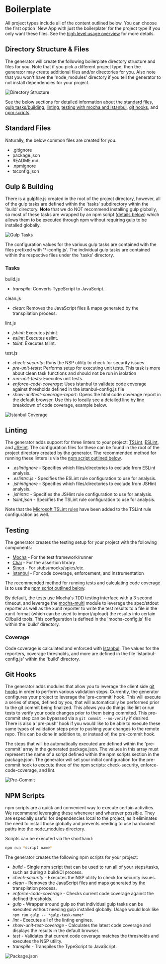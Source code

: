 # Boilerplate
All project types include all of the content outlined below. You can choose the first option 'New App with just the boilerplate' for the project type 
if you only want these files. See the [high level usage overview][usage-overview-url] for more details.

## Directory Structure & Files
The generator will create the following boilerplate directory structure and files for you. Note that if you pick a different project type, then the generator may
create additional files and/or directories for you. Also note that you won't have the 'node_modules' directory if you tell the generator to not install dependencies for your project.  
  
![Directory Structure][boilerplate-dir-image]  
  
See the below sections for detailed information about the [standard files][standard-section], [gulp tasks/building][building-section], [linting][linting-section],
[testing with mocha and istanbul][testing-section], [git hooks][git-hooks-section], and [npm scripts][npm-scripts-section].


## Standard Files
Naturally, the below common files are created for you. 

- .gitignore
- package.json
- README.md
- .npmignore
- tsconfig.json

## Gulp & Building
There is a gulpfile.js created in the root of the project directory, however, all of the gulp tasks are defined within the 'tasks' subdirectory within the 'build' directory. **Note** that we do NOT
recommend installing gulp globally, so most of these tasks are wrapped by an npm script ([details below][npm-scripts-section]) which allows them to be executed through npm without requiring gulp to be installed globally.

![Gulp Tasks][gulp-tasks-image]  
  
The configuration values for the various gulp tasks are contained with the files prefixed with '*-config.js'. The individual gulp tasks are contained within the respective files
under the 'tasks' directory. 

### Tasks

build.js

- *transpile*: Converts TypeScript to JavaScript.

clean.js

- *clean*: Removes the JavaScript files & maps generated by the transpilation process.

lint.js

- *jshint*: Executes jshint.
- *eslint*: Executes eslint.
- *tslint*: Executes tslint.

test.js 

- *_check-security_*: Runs the NSP utility to check for security issues.
- *pre-unit-tests*: Performs setup for executing unit tests. This task is more about clean task functions and should not be run in isolation
- *run-unit-tests*: Executes unit tests. 
- *enforce-code-coverage*: Uses istanbul to validate code coverage against thresholds defined in the istanbul-config.js file
- *show-unittest-coverage-report*: Opens the html code coverage report in the default browser. Use this to locally see a detailed line by line breakdown of code coverage, example below.  
  
![Istanbul Coverage][istanbul-html-report-image]

## Linting
The generator adds support for three linters to your project: [TSLint][tslint-url], [ESLint][eslint-url], and [JSHint][jshint-url]. The configuration files for these
can be found in the root of the project directory created by the generator. The recommended method for running these linters is via the [npm script outlined below][npm-scripts-section].

- *.eslintignore* - Specifies which files/directories to exclude from ESLint analysis.
- *.eslintrc.js* - Specifies the ESLint rule configuration to use for analysis.
- *.jshintignore* - Specifies which files/directories to exclude from JSHint analysis.
- *.jshintrc* - Specifies the JSHint rule configuration to use for analysis.
- *tslint.json* - Specifies the TSLint rule configuration to use for analysis.  
  
Note that the [Microsoft TSLint rules][tslint-microsoft-url] have been added to the TSLint rule configuration as well.  

## Testing
The generator creates the testing setup for your project with the following components: 

- [Mocha][mocha-url] - For the test framework/runner
- [Chai][chai-url] - For the assertion library
- [Sinon][sinon-url] - For stubs/mocks/spies/etc.
- [Istanbul][istanbul-url] - For code coverage, enforcement, and instrumentation

The recommended method for running tests and calculating code coverage is to use the [npm script outlined below][npm-scripts-section].  
  
By default, the tests use Mocha's TDD testing interface with a 3 second timeout, and leverage the [mocha-multi][mocha-multi-url] module to leverage the spec/stdout reporter as well
as the xunit reporter to write the test results to a file in the xunit format (which can be used to import/upload) the results into certain CI/build tools. This configuration is defined
in the 'mocha-config.js' file within the 'build' directory.

### Coverage
Code coverage is calculated and enforced with [Istanbul][istanbul-url]. The values for the reporters, coverage thresholds, and more are defined in the file 'istanbul-config.js' 
within the 'build' directory.

## Git Hooks
The generator adds modules that allow you to leverage the client side [git hooks][git-hooks-url] in order to perform various validation steps. Currently, the generator configures
your project to leverage the 'pre-commit' hook. This will execute a series of steps, defined by you, that will automatically be performed prior to the git commit being finalized. 
This allows you do things like lint or run tests to verify your code changes prior to them being commited. This pre-commit step can be bypassed via a 
`git commit --no-verify` if desired. There is also a 'pre-push' hook if you would like to be able to execute these same types of validation steps prior to pushing your changes to the remote repo.
This can be done in addition to, or instead of, the pre-commit hook.

The steps that will be automatically executed are defined within the 'pre-commit' array in the generated package.json. The values in this array must represent the name of a script defined
within the npm scripts section in the package.json. The generator will set your initial configuration for the pre-commit hook to execute three of the npm scripts: check-security, 
enforce-code-coverage, and lint.

![Pre-Commit][package-json-image]

## NPM Scripts
npm scripts are a quick and convenient way to execute certain activities. We recommend leveraging these whenever and wherever possible. They are especially useful for dependencies local 
to the project, as it eliminates the need to install those globally and prevents needing to use hardcoded paths into the node_modules directory. 

Scripts can be executed via the shorthand:
```sh
npm run *script name*
```  
  
The generator creates the following npm scripts for your project:

- *build* - Single npm script that can be used to run all of your steps/tasks, such as during a build/CI process.
- *check-security* - Executes the NSP utility to check for security issues.
- *clean* - Removes the JavaScript files and maps generated by the transpilation process.
- *enforce-code-coverage* - Checks current code coverage against the defined thresholds.
- *gulp* - Wrapper around gulp so that individual gulp tasks can be executed without needing gulp installed globally. Usage would look like ```npm run gulp -- *gulp-task-name*```
- *lint* - Executes all of the linting engines.
- *show-unit-test-coverage* - Calculates the latest code coverage and displays the results in the default browser.
- *test* - Validates that current code coverage matches the thresholds and executes the NSP utility.
- *transpile* - Transpiles the TypeScript to JavaScript.  
  
![Package.json][package-json-image]

[usage-overview-url]: USAGE-OVERVIEW.md
[building-section]: BOILERPLATE.md#gulp-&-building
[gulp-tasks-image]: gulp-tasks.png "Gulp Tasks"
[istanbul-html-report-image]: istanbul-coverage.png "Istanbul Coverage"
[linting-section]: BOILERPLATE.md#linting
[tslint-url]: https://palantir.github.io/tslint/
[tslint-microsoft-url]: https://github.com/Microsoft/tslint-microsoft-contrib
[eslint-url]: http://eslint.org/
[jshint-url]: http://jshint.com/
[testing-section]: BOILERPLATE.md#testing
[mocha-url]: https://mochajs.org/
[sinon-url]: http://sinonjs.org/
[chai-url]: http://chaijs.com/
[istanbul-url]: https://istanbul.js.org/
[mocha-multi-url]: https://www.npmjs.com/package/mocha-multi
[boilerplate-dir-image]: boilerplate-dir-structure.png "Boilerplate Directory Structure"
[standard-section]: BOILERPLATE.md#standard-files
[git-hooks-section]: BOILERPLATE.md#git-hooks
[git-hooks-url]: https://www.git-scm.com/book/uz/v2/Customizing-Git-Git-Hooks
[package-json-image]: package-json.png "Package.json"
[npm-scripts-section]: BOILERPLATE.md#npm-scripts